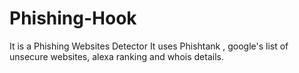 # Phishing-Hook
It is a Phishing Websites Detector
It uses Phishtank , google's list of unsecure websites, alexa ranking and whois details.

